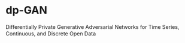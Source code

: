 # dp-GAN
Diﬀerentially Private Generative Adversarial Networks for Time Series, Continuous, and Discrete Open Data
